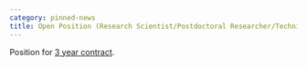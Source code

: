 ```yaml
---
category: pinned-news
title: Open Position (Research Scientist/Postdoctoral Researcher/Technical Staff) - position has been filled! 
---
```


Position for [3 year contract](https://www.riken.jp/en/careers/researchers/20210427_4/index.html).
